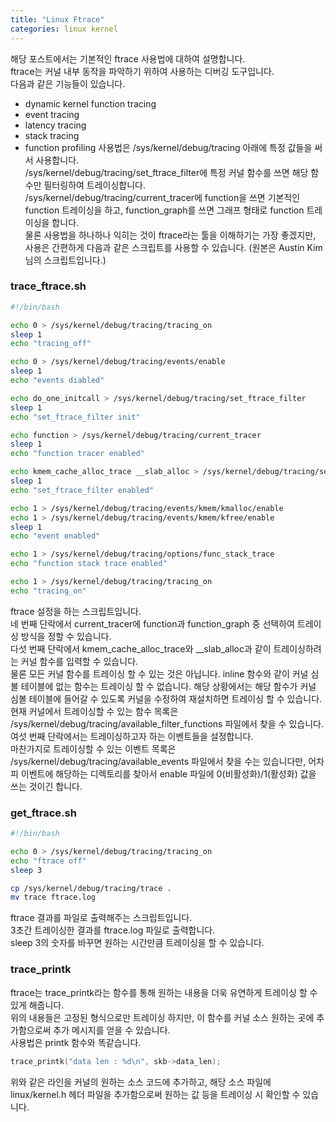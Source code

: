 ```yaml
---
title: "Linux Ftrace"
categories: linux kernel
---
```


해당 포스트에서는 기본적인 ftrace 사용법에 대하여 설명합니다.  
ftrace는 커널 내부 동작을 파악하기 위하여 사용하는 디버깅 도구입니다.  
다음과 같은 기능들이 있습니다.  
* dynamic kernel function tracing
* event tracing
* latency tracing
* stack tracing
* function profiling
사용법은 /sys/kernel/debug/tracing 아래에 특정 값들을 써서 사용합니다.  
/sys/kernel/debug/tracing/set_ftrace_filter에 특정 커널 함수를 쓰면 해당 함수만 필터링하여 트레이싱합니다.  
/sys/kernel/debug/tracing/current_tracer에 function을 쓰면 기본적인 function 트레이싱을 하고, function_graph를 쓰면 그래프 형태로 function 트레이싱을 합니다.  
물론 사용법을 하나하나 익히는 것이 ftrace라는 툴을 이해하기는 가장 좋겠지만, 사용은 간편하게 다음과 같은 스크립트를 사용할 수 있습니다. (원본은 Austin Kim님의 스크립트입니다.)  

### trace_ftrace.sh

```bash
#!/bin/bash

echo 0 > /sys/kernel/debug/tracing/tracing_on
sleep 1
echo "tracing_off"

echo 0 > /sys/kernel/debug/tracing/events/enable
sleep 1
echo "events diabled"

echo do_one_initcall > /sys/kernel/debug/tracing/set_ftrace_filter
sleep 1
echo "set_ftrace_filter init"

echo function > /sys/kernel/debug/tracing/current_tracer
sleep 1
echo "function tracer enabled"

echo kmem_cache_alloc_trace __slab_alloc > /sys/kernel/debug/tracing/set_ftrace_filter
sleep 1
echo "set_ftrace_filter enabled"

echo 1 > /sys/kernel/debug/tracing/events/kmem/kmalloc/enable
echo 1 > /sys/kernel/debug/tracing/events/kmem/kfree/enable
sleep 1
echo "event enabled"

echo 1 > /sys/kernel/debug/tracing/options/func_stack_trace
echo "function stack trace enabled"

echo 1 > /sys/kernel/debug/tracing/tracing_on
echo "tracing_on"
```
ftrace 설정을 하는 스크립트입니다.  
네 번째 단락에서 current_tracer에 function과 function_graph 중 선택하여 트레이싱 방식을 정할 수 있습니다.  
다섯 번째 단락에서 kmem_cache_alloc_trace와 __slab_alloc과 같이 트레이싱하려는 커널 함수를 입력할 수 있습니다.  
물론 모든 커널 함수를 트레이싱 할 수 있는 것은 아닙니다. inline 함수와 같이 커널 심볼 테이블에 없는 함수는 트레이싱 할 수 없습니다. 해당 상황에서는 해당 함수가 커널 심볼 테이블에 들어갈 수 있도록 커널을 수정하여 재설치하면 트레이싱 할 수 있습니다.  
현재 커널에서 트레이싱할 수 있는 함수 목록은 /sys/kernel/debug/tracing/available_filter_functions 파일에서 찾을 수 있습니다.  
여섯 번째 단락에서는 트레이싱하고자 하는 이벤트들을 설정합니다.  
마찬가지로 트레이싱할 수 있는 이벤트 목록은 /sys/kernel/debug/tracing/available_events 파일에서 찾을 수는 있습니다만, 어차피 이벤트에 해당하는 디렉토리를 찾아서 enable 파일에 0(비활성화)/1(활성화) 값을 쓰는 것이긴 합니다.  

### get_ftrace.sh

```bash
#!/bin/bash

echo 0 > /sys/kernel/debug/tracing/tracing_on
echo "ftrace off"
sleep 3

cp /sys/kernel/debug/tracing/trace .
mv trace ftrace.log
```
ftrace 결과를 파일로 출력해주는 스크립트입니다.  
3초간 트레이싱한 결과를 ftrace.log 파일로 출력합니다.  
sleep 3의 숫자를 바꾸면 원하는 시간만큼 트레이싱을 할 수 있습니다.  

### trace_printk

ftrace는 trace_printk라는 함수를 통해 원하는 내용을 더욱 유연하게 트레이싱 할 수 있게 해줍니다.  
위의 내용들은 고정된 형식으로만 트레이싱 하지만, 이 함수를 커널 소스 원하는 곳에 추가함으로써 추가 메시지를 얻을 수 있습니다.  
사용법은 printk 함수와 똑같습니다.  

```c
trace_printk("data len : %d\n", skb->data_len);
```
위와 같은 라인을 커널의 원하는 소스 코드에 추가하고, 해당 소스 파일에 linux/kernel.h 헤더 파일을 추가함으로써 원하는 값 등을 트레이싱 시 확인할 수 있습니다.